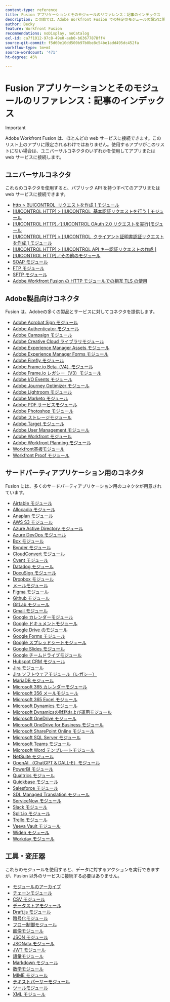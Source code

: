 ```yaml
---
content-type: reference
title: Fusion アプリケーションとそのモジュールのリファレンス：記事のインデックス
description: この節では、Adobe Workfront Fusion での特定のモジュールの設定に関する参照資料を示します。
author: Becky
feature: Workfront Fusion
recommendations: noDisplay, noCatalog
exl-id: ca7f1012-97c8-49e0-aeb0-b63677878ff4
source-git-commit: f5d60e10dd500b97b0be8c54be1add495dc452fa
workflow-type: tm+mt
source-wordcount: '471'
ht-degree: 45%

---
```


# Fusion アプリケーションとそのモジュールのリファレンス：記事のインデックス

>[!IMPORTANT]
>
>Adobe Workfront Fusion は、ほとんどの web サービスに接続できます。このリスト上のアプリに限定されるわけではありません。使用するアプリがこのリストにない場合は、ユニバーサルコネクタのいずれかを使用してアプリまたは web サービスに接続します。

## ユニバーサルコネクタ

これらのコネクタを使用すると、パブリック API を持つすべてのアプリまたは web サービスに接続できます。

* [http > [!UICONTROL &#x200B; リクエストを作成 &#x200B;] モジュール](/help/workfront-fusion/references/apps-and-modules/universal-connectors/http-module-make-a-request.md)
* [[!UICONTROL HTTP] > [!UICONTROL &#x200B; 基本認証リクエストを行う &#x200B;] モジュール](/help/workfront-fusion/references/apps-and-modules/universal-connectors/http-module-make-a-basic-auth-request.md)
* [[!UICONTROL HTTP]／[!UICONTROL OAuth 2.0 リクエストを実行]モジュール](/help/workfront-fusion/references/apps-and-modules/universal-connectors/http-module-make-an-oauth-2-request.md)
* [[!UICONTROL HTTP] > [!UICONTROL &#x200B; クライアント証明書認証リクエストを作成 &#x200B;] モジュール](/help/workfront-fusion/references/apps-and-modules/universal-connectors/http-module-make-a-client-cert-auth-request.md)
* [[!UICONTROL HTTP] > [!UICONTROL API キー認証リクエストの作成 &#x200B;]](/help/workfront-fusion/references/apps-and-modules/universal-connectors/http-module-make-an-api-key-auth-request.md)
* [[!UICONTROL HTTP]／その他のモジュール](/help/workfront-fusion/references/apps-and-modules/universal-connectors/http-modules.md)
* [SOAP モジュール](/help/workfront-fusion/references/apps-and-modules/universal-connectors/soap-module.md)
* [FTP モジュール](/help/workfront-fusion/references/apps-and-modules/universal-connectors/ftp-modules.md)
* [SFTP モジュール](/help/workfront-fusion/references/apps-and-modules/universal-connectors/sftp.md)
* [Adobe Workfront Fusion の HTTP モジュールでの相互 TLS の使用](/help/workfront-fusion/references/apps-and-modules/universal-connectors/use-mtls-in-http-modules.md)

## Adobe製品向けコネクタ

Fusion は、Adobeの多くの製品とサービスに対してコネクタを提供します。

* [Adobe Acrobat Sign モジュール](/help/workfront-fusion/references/apps-and-modules/adobe-connectors/adobe-sign-modules.md)
* [Adobe Authenticator モジュール](/help/workfront-fusion/references/apps-and-modules/adobe-connectors/adobe-authenticator-modules.md)
* [Adobe Campaign モジュール](/help/workfront-fusion/references/apps-and-modules/adobe-connectors/adobe-campaign-classic-connector.md)
* [Adobe Creative Cloud ライブラリモジュール](/help/workfront-fusion/references/apps-and-modules/adobe-connectors/creative-cloud-libraries-modules.md)
* [Adobe Experience Manager Assets モジュール](/help/workfront-fusion/references/apps-and-modules/adobe-connectors/aem-assets-modules.md)
* [Adobe Experience Manager Forms モジュール](/help/workfront-fusion/references/apps-and-modules/adobe-connectors/aem-forms-modules.md)
* [Adobe Firefly モジュール](/help/workfront-fusion/references/apps-and-modules/adobe-connectors/adobe-firefly-modules.md)
* [Adobe Frame.io Beta（V4）モジュール](/help/workfront-fusion/references/apps-and-modules/adobe-connectors/frame-io-modules.md)
* [Adobe Frame.io レガシー（V3）モジュール](/help/workfront-fusion/references/apps-and-modules/adobe-connectors/frame-io-modules.md)
* [Adobe I/O Events モジュール](/help/workfront-fusion/references/apps-and-modules/adobe-connectors/adobe-io-events-modules.md)
* [Adobe Journey Optimizer モジュール](/help/workfront-fusion/references/apps-and-modules/adobe-connectors/adobe-journey-optimizer-modules.md)
* [Adobe Lightroom モジュール](/help/workfront-fusion/references/apps-and-modules/adobe-connectors/adobe-lightroom-modules.md)
* [Adobe Marketo モジュール](/help/workfront-fusion/references/apps-and-modules/adobe-connectors/adobe-marketo-modules.md)
* [Adobe PDF サービスモジュール](/help/workfront-fusion/references/apps-and-modules/adobe-connectors/pdf-modules.md)
* [Adobe Photoshop モジュール](/help/workfront-fusion/references/apps-and-modules/adobe-connectors/adobe-photoshop-modules.md)
* [Adobe ストレージモジュール](/help/workfront-fusion/references/apps-and-modules/adobe-connectors/adobe-storage-modules.md)
* [Adobe Target モジュール](/help/workfront-fusion/references/apps-and-modules/adobe-connectors/adobe-target-modules.md)
* [Adobe User Management モジュール](/help/workfront-fusion/references/apps-and-modules/adobe-connectors/adobe-user-management-modules.md)
* [Adobe Workfront モジュール](/help/workfront-fusion/references/apps-and-modules/adobe-connectors/workfront-modules.md)
* [Adobe Workfront Planning モジュール](/help/workfront-fusion/references/apps-and-modules/adobe-connectors/workfront-planning-modules.md)
* [Workfront基板モジュール](/help/workfront-fusion/references/apps-and-modules/adobe-connectors/workfront-boards-modules.md)
* [Workfront Proof モジュール](/help/workfront-fusion/references/apps-and-modules/adobe-connectors/workfront-proof-modules.md)

## サードパーティアプリケーション用のコネクタ

Fusion には、多くのサードパーティアプリケーション用のコネクタが用意されています。

* [Airtable モジュール](/help/workfront-fusion/references/apps-and-modules/third-party-connectors/airtable-modules.md)
* [Allocadia モジュール](/help/workfront-fusion/references/apps-and-modules/third-party-connectors/allocadia-modules.md)
* [Anaplan モジュール](/help/workfront-fusion/references/apps-and-modules/third-party-connectors/anaplan-modules.md)
* [AWS S3 モジュール](/help/workfront-fusion/references/apps-and-modules/third-party-connectors/aws-s3-modules.md)
* [Azure Active Directory モジュール](/help/workfront-fusion/references/apps-and-modules/third-party-connectors/azure-ad-modules.md)
* [Azure DevOps モジュール](/help/workfront-fusion/references/apps-and-modules/third-party-connectors/azure-dev-ops.md)
* [Box モジュール](/help/workfront-fusion/references/apps-and-modules/third-party-connectors/box-modules.md)
* [Bynder モジュール](/help/workfront-fusion/references/apps-and-modules/third-party-connectors/bynder-modules.md)
* [CloudConvert モジュール](/help/workfront-fusion/references/apps-and-modules/third-party-connectors/cloud-convert-modules.md)
* [Cvent モジュール](/help/workfront-fusion/references/apps-and-modules/third-party-connectors/cvent-modules.md)
* [Datadog モジュール](/help/workfront-fusion/references/apps-and-modules/third-party-connectors/datadog-modules.md)
* [DocuSign モジュール](/help/workfront-fusion/references/apps-and-modules/third-party-connectors/docusign-modules.md)
* [Dropbox モジュール](/help/workfront-fusion/references/apps-and-modules/third-party-connectors/dropbox-modules.md)
* [メールモジュール](/help/workfront-fusion/references/apps-and-modules/third-party-connectors/email-modules.md)
* [Figma モジュール](/help/workfront-fusion/references/apps-and-modules/third-party-connectors/figma-modules.md)
* [Github モジュール](/help/workfront-fusion/references/apps-and-modules/third-party-connectors/github.md)
* [GitLab モジュール](/help/workfront-fusion/references/apps-and-modules/third-party-connectors/gitlab-modules.md)
* [Gmail モジュール](/help/workfront-fusion/references/apps-and-modules/third-party-connectors/gmail-modules.md)
* [Google カレンダーモジュール](/help/workfront-fusion/references/apps-and-modules/third-party-connectors/google-calendar-modules.md)
* [Google ドキュメントモジュール](/help/workfront-fusion/references/apps-and-modules/third-party-connectors/google-docs-modules.md)
* [Google Drive のモジュール](/help/workfront-fusion/references/apps-and-modules/third-party-connectors/google-drive-modules.md)
* [Google Forms モジュール](/help/workfront-fusion/references/apps-and-modules/third-party-connectors/google-forms-modules.md)
* [Google スプレッドシートモジュール](/help/workfront-fusion/references/apps-and-modules/third-party-connectors/google-sheets-modules.md)
* [Google Slides モジュール](/help/workfront-fusion/references/apps-and-modules/third-party-connectors/google-slides-modules.md)
* [Google チームドライブモジュール](/help/workfront-fusion/references/apps-and-modules/third-party-connectors/google-team-drive-modules.md)
* [Hubspot CRM モジュール](/help/workfront-fusion/references/apps-and-modules/third-party-connectors/hubspot-crm-modules.md)
* [Jira モジュール](/help/workfront-fusion/references/apps-and-modules/third-party-connectors/jira-modules-new.md)
* [Jira ソフトウェアモジュール（レガシー）](/help/workfront-fusion/references/apps-and-modules/third-party-connectors/jira-software-modules.md)
* [MariaDB モジュール](/help/workfront-fusion/references/apps-and-modules/third-party-connectors/mariadb-modules.md)
* [Microsoft 365 カレンダーモジュール](/help/workfront-fusion/references/apps-and-modules/third-party-connectors/microsoft-365-calendar-modules.md)
* [Microsoft 356 メールモジュール](/help/workfront-fusion/references/apps-and-modules/third-party-connectors/microsoft-365-email-modules.md)
* [Microsoft 365 Excel モジュール](/help/workfront-fusion/references/apps-and-modules/third-party-connectors/microsoft-365-excel-modules.md)
* [Microsoft Dynamics モジュール](/help/workfront-fusion/references/apps-and-modules/third-party-connectors/microsoft-dynamics-365-modules.md)
* [Microsoft Dynamicsの財務および運用モジュール](/help/workfront-fusion/references/apps-and-modules/third-party-connectors/dynamics-finance-operations-modules.md)
* [Microsoft OneDrive モジュール](/help/workfront-fusion/references/apps-and-modules/third-party-connectors/microsoft-onedrive-modules.md)
* [Microsoft OneDrive for Business モジュール](/help/workfront-fusion/references/apps-and-modules/third-party-connectors/microsoft-onedrive-for-business-modules.md)
* [Microsoft SharePoint Online モジュール](/help/workfront-fusion/references/apps-and-modules/third-party-connectors/sharepoint-modules.md)
* [Microsoft SQL Server モジュール](/help/workfront-fusion/references/apps-and-modules/third-party-connectors/microsoft-sql-server-modules.md)
* [Microsoft Teams モジュール](/help/workfront-fusion/references/apps-and-modules/third-party-connectors/microsoft-teams-modules.md)
* [Microsoft Word テンプレートモジュール](/help/workfront-fusion/references/apps-and-modules/third-party-connectors/microsoft-word-templates-modules.md)
* [NetSuite モジュール](/help/workfront-fusion/references/apps-and-modules/third-party-connectors/netsuite.md)
* [OpenAI （ChatGPT &amp; DALL-E）モジュール](/help/workfront-fusion/references/apps-and-modules/third-party-connectors/openai-chatgpt-modules.md)
* [PowerBI モジュール](/help/workfront-fusion/references/apps-and-modules/third-party-connectors/powerbi-modules.md)
* [Qualtrics モジュール](/help/workfront-fusion/references/apps-and-modules/third-party-connectors/qualtrics-modules.md)
* [Quickbase モジュール](/help/workfront-fusion/references/apps-and-modules/third-party-connectors/quickbase-modules.md)
* [Salesforce モジュール](/help/workfront-fusion/references/apps-and-modules/third-party-connectors/salesforce-modules.md)
* [SDL Managed Translation モジュール](/help/workfront-fusion/references/apps-and-modules/third-party-connectors/sdl-managed-translation-modules.md)
* [ServiceNow モジュール](/help/workfront-fusion/references/apps-and-modules/third-party-connectors/servicenow-modules.md)
* [Slack モジュール](/help/workfront-fusion/references/apps-and-modules/third-party-connectors/slack-modules.md)
* [Split.io モジュール](/help/workfront-fusion/references/apps-and-modules/third-party-connectors/split-io-modules.md)
* [Trello モジュール](/help/workfront-fusion/references/apps-and-modules/third-party-connectors/trello-modules.md)
* [Veeva Vault モジュール](/help/workfront-fusion/references/apps-and-modules/third-party-connectors/veeva-vault-modules.md)
* [Widen モジュール](/help/workfront-fusion/references/apps-and-modules/third-party-connectors/widen-modules.md)
* [Workday モジュール](/help/workfront-fusion/references/apps-and-modules/third-party-connectors/workday-modules.md)


## 工具・変圧器

これらのモジュールを使用すると、データに対するアクションを実行できますが、Fusion 以外のサービスに接続する必要はありません。

* [モジュールのアーカイブ](/help/workfront-fusion/references/apps-and-modules/tools-and-transformers/archive-modules.md)
* [チェーンモジュール](/help/workfront-fusion/references/apps-and-modules/tools-and-transformers/chain-modules.md)
* [CSV モジュール](/help/workfront-fusion/references/apps-and-modules/tools-and-transformers/csv.md)
* [データストアモジュール](/help/workfront-fusion/references/apps-and-modules/tools-and-transformers/data-store-modules.md)
* [Draft.js モジュール](/help/workfront-fusion/references/apps-and-modules/tools-and-transformers/draft-js-modules.md)
* [暗号化モジュール](/help/workfront-fusion/references/apps-and-modules/tools-and-transformers/encryptor-modules.md)
* [フロー制御モジュール](/help/workfront-fusion/references/apps-and-modules/tools-and-transformers/flow-control.md)
* [画像モジュール](/help/workfront-fusion/references/apps-and-modules/tools-and-transformers/image-module.md)
* [JSON モジュール](/help/workfront-fusion/references/apps-and-modules/tools-and-transformers/json-modules.md)
* [JSONata モジュール](/help/workfront-fusion/references/apps-and-modules/tools-and-transformers/jsonata-module.md)
* [JWT モジュール](/help/workfront-fusion/references/apps-and-modules/tools-and-transformers/jwt-modules.md)
* [語彙モジュール](/help/workfront-fusion/references/apps-and-modules/tools-and-transformers/lexical-modules.md)
* [Markdown モジュール](/help/workfront-fusion/references/apps-and-modules/tools-and-transformers/markdown-modules.md)
* [数学モジュール](/help/workfront-fusion/references/apps-and-modules/tools-and-transformers/math-module.md)
* [MIME モジュール](/help/workfront-fusion/references/apps-and-modules/tools-and-transformers/mime.md)
* [テキストパーサーモジュール](/help/workfront-fusion/references/apps-and-modules/tools-and-transformers/text-parser.md)
* [ツールモジュール](/help/workfront-fusion/references/apps-and-modules/tools-and-transformers/tools-modules.md)
* [XML モジュール](/help/workfront-fusion/references/apps-and-modules/tools-and-transformers/xml-modules.md)
